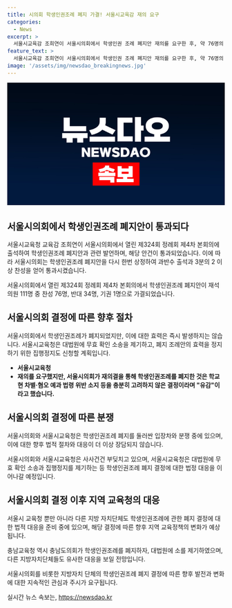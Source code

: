 ```yaml
---
title: 시의회 학생인권조례 폐지 가결! 서울시교육감 재의 요구
categories:
  - News
excerpt: >
  서울시교육감 조희연이 서울시의회에서 학생인권 조례 폐지안 재의를 요구한 후, 약 76명의 의원이 찬성하여 조례가 통과되었다. 이에 서울시교육청은 유감을 표명했으며, 향후 대법원에 무효 확인 소송과 집행정지를 위한 절차를 밟을 예정이다. 서울시의회와 교육청은 학생인권조례를 둘러싼 입장차로 인해 갈등을 보이고 있으며, 이에 대한 대법원의 결정이 향후 현행 조례의 효력에 영향을 미칠 것으로 보인다.
feature_text: >
  서울시교육감 조희연이 서울시의회에서 학생인권 조례 폐지안 재의를 요구한 후, 약 76명의 의원이 찬성하여 조례가 통과되었다. 이에 서울시교육청은 유감을 표명했으며, 향후 대법원에 무효 확인 소송과 집행정지를 위한 절차를 밟을 예정이다. 서울시의회와 교육청은 학생인권조례를 둘러싼 입장차로 인해 갈등을 보이고 있으며, 이에 대한 대법원의 결정이 향후 현행 조례의 효력에 영향을 미칠 것으로 보인다.
image: '/assets/img/newsdao_breakingnews.jpg'
---
```


<p><img src="/assets/img/newsdao_breakingnews.jpg" alt="koreaapp 속보" /></p>

<h2 data-ke-size="size26">서울시의회에서 학생인권조례 폐지안이 통과되다</h2>

<p>서울시교육청 교육감 조희연이 서울시의회에서 열린 제324회 정례회 제4차 본회의에 출석하여 학생인권조례 폐지안과 관련 발언하며, 해당 안건이 통과되었습니다. 이에 따라 서울시의회는 학생인권조례 폐지안을 다시 한번 상정하여 과반수 출석과 3분의 2 이상 찬성을 얻어 통과시켰습니다.</p>

<p data-ke-size="size16">서울시의회에서 열린 제324회 정례회 제4차 본회의에서 학생인권조례 폐지안이 재석 의원 111명 중 찬성 76명, 반대 34명, 기권 1명으로 가결되었습니다.</p>

<h2 data-ke-size="size26">서울시의회 결정에 따른 향후 절차</h2>

<p>서울시의회에서 학생인권조례가 폐지되었지만, 이에 대한 효력은 즉시 발생하지는 않습니다. 서울시교육청은 대법원에 무효 확인 소송을 제기하고, 폐지 조례안의 효력을 정지하기 위한 집행정지도 신청할 계획입니다.</p>

<ul>
    <li><b>서울시교육청</b></li>
    <li><b>재의를 요구했지만, 서울시의회가 재의결을 통해 학생인권조례를 폐지한 것은 학교 현 차별·혐오 예과 법령 위반 소지 등을 충분히 고려하지 않은 결정이라며 "유감"이라고 했습니다.</b></li>
</ul>

<h2 data-ke-size="size26">서울시의회 결정에 따른 분쟁</h2>

<p>서울시의회와 서울시교육청은 학생인권조례 폐지를 둘러싼 입장차와 분쟁 중에 있으며, 이에 대한 향후 법적 절차와 대응이 더 이상 장담되지 않습니다.</p>

<p data-ke-size="size16">서울시의회와 서울시교육청은 사사건건 부딪치고 있으며, 서울시교육청은 대법원에 무효 확인 소송과 집행정지를 제기하는 등 학생인권조례 폐지 결정에 대한 법정 대응을 이어나갈 예정입니다.</p>

<h2 data-ke-size="size26">서울시의회 결정 이후 지역 교육청의 대응</h2>

<p>서울시 교육청 뿐만 아니라 다른 지방 자치단체도 학생인권조례에 관한 폐지 결정에 대한 법적 대응을 준비 중에 있으며, 해당 결정에 따른 향후 지역 교육정책의 변화가 예상됩니다. </p>

<p data-ke-size="size16">충남교육청 역시 충남도의회가 학생인권조례를 폐지하자, 대법원에 소를 제기하였으며, 다른 지방자치단체들도 유사한 대응을 보일 전망입니다.</p>

<p>서울시의회를 비롯한 지방자치 단체의 학생인권조례 폐지 결정에 따른 향후 발전과 변화에 대한 지속적인 관심과 주시가 요구됩니다.</p>

<p data-ke-size="size16"></p>
실시간 뉴스 속보는, <a href="https://newsdao.kr" rel="dofollow">https://newsdao.kr</a>


